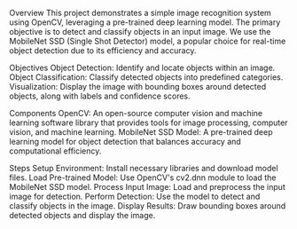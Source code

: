 Overview
This project demonstrates a simple image recognition system using OpenCV, leveraging a pre-trained deep learning model. The primary objective is to detect and classify objects in an input image. We use the MobileNet SSD (Single Shot Detector) model, a popular choice for real-time object detection due to its efficiency and accuracy.

Objectives
Object Detection: Identify and locate objects within an image.
Object Classification: Classify detected objects into predefined categories.
Visualization: Display the image with bounding boxes around detected objects, along with labels and confidence scores.

Components
OpenCV: An open-source computer vision and machine learning software library that provides tools for image processing, computer vision, and machine learning.
MobileNet SSD Model: A pre-trained deep learning model for object detection that balances accuracy and computational efficiency.

Steps
Setup Environment: Install necessary libraries and download model files.
Load Pre-trained Model: Use OpenCV's cv2.dnn module to load the MobileNet SSD model.
Process Input Image: Load and preprocess the input image for detection.
Perform Detection: Use the model to detect and classify objects in the image.
Display Results: Draw bounding boxes around detected objects and display the image.
